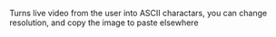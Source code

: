 Turns live video from the user into ASCII charactars, you can change resolution, and copy the image to paste elsewhere
